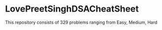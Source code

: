 # LovePreetSinghDSACheatSheet
This repository consists of 329 problems ranging from Easy, Medium, Hard
